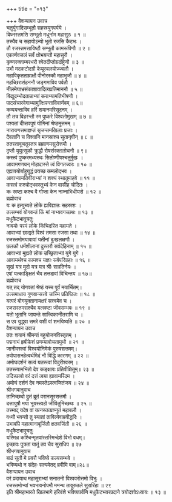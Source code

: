 +++
title = "०१३"

+++
वैशम्पायन उवाच  
चतुर्युगादिसम्भूतौ सहस्रयुगपर्यये ।  
विघ्नस्तमसि सम्भूतो मधुर्नाम महासुरः ॥ १ ॥  
तस्यैव च सहायोऽन्यो भूतो रजसि कैटभः ।  
तौ रजस्तमसाविष्टौ सम्भूतौ कामरूपिणौ ॥ २ ॥  
एकार्णवजलं सर्वं क्षोभयन्तौ महासुरौ ।  
कृष्णरक्ताम्बरधरौ श्वेतदीप्तोग्रदंष्ट्रिणौ ॥ ३ ॥  
उभौ मदकटोदग्रौ केयूरवलयोज्ज्वलौ ।  
महाविकृतताम्राक्षौ पीनोरस्कौ महाभुजौ ॥ ४ ॥  
महच्छिरःसंहननौ जङ्गमाविव पर्वतौ ।  
नीलमेघाभ्रसंकाशावादित्यप्रतिमाननौ ॥ ५ ॥  
विद्युदम्भोदताम्राभ्यां कराभ्यामतिभीषणौ ।  
पादसंचारवेगाभ्यामुत्क्षिपन्ताविवार्णवम् ॥ ६॥  
कम्पयन्ताविव हरिं शयानमरिसूदनम् ।  
तौ तत्र विहरन्तौ स्म पुष्करे विश्वतोमुखम् ॥ ७ ॥  
पश्यतां दीप्तवपुषं योगिनां श्रेष्ठमुत्तमम् ।  
नारायणसमाज्ञप्तं सृजन्तमखिलाः प्रजाः ।  
दैवतानि च विश्वानि मानसांश्च सुतानृषीन् ॥ ८ ॥  
ततस्तावूचतुस्तत्र ब्रह्माणमसुरोत्तमौ ।  
दृप्तौ युयुत्सुकौ क्रुद्धौ रोषसंरक्तलोचनौ ॥ ९॥  
कस्त्वं पुष्करमध्यस्थः सितोष्णीषश्चतुर्मुखः ।  
आवामगणयन् मोहादास्से त्वं विगतज्वरः ॥ १० ॥  
एह्यावयोर्बाहुयुद्धं प्रयच्छ कमलोद्भव ।  
आवाभ्यामतिवीराभ्यां न शक्यं स्थातुमाहवे ॥ ११ ॥  
कस्त्वं कश्चोद्भवस्तुभ्यं केन वासीह चोदितः ।  
कः स्रष्टा कश्च वै गोप्ता केन नाम्नाभिधीयसे ॥ १२ ॥  
ब्रह्मोवाच  
यः क इत्युच्यते लोके ह्यविज्ञातः सहस्रशः ।  
तत्सम्भवं योगवन्तं किं मां नाभ्यवगच्छथः ॥ १३ ॥  
मधुकैटभावूचतुः  
नावयोः परमं लोके किंचिदस्ति महामते ।  
आवाभ्यां छाद्यते विश्वं तमसा रजसा तथा ॥ १४ ॥  
रजस्तमोमयावावां यतीनां दुःखलक्षणौ ।  
छलकौ धर्मशीलानां दुस्तरौ सर्वदेहिनाम् ॥ १५ ॥  
आवाभ्यां मुह्यते लोक उच्छ्रिताभ्यां युगे युगे ।  
आवामर्थश्च कामश्च यज्ञाः सर्वपरिग्रहाः ॥ १६ ॥  
सुखं यत्र मुदो यत्र यत्र श्रीः सन्नतिर्नयः ।  
एषां यत्काङ्क्षितं चैव तत्तदावां विचिन्तय ॥ १७॥  
ब्रह्मोवाच  
यत् तद् योगवतां श्रेष्ठं यच्च पूर्वं मयार्चितम्।  
तत्समाधाय गुणवान्सत्त्वे चास्मि प्रतिष्ठितः ॥ १८ ॥  
यत्परं योगयुक्तानामक्षरं सत्त्वमेव च ।  
रजसस्तमसश्चैव यत्स्रष्टा जीवसम्भवः ॥ १९ ॥  
यतो भूतानि जायन्ते सात्त्विकानीतराणि च ।  
स एव युद्ध्वा समरे वशी वां शमयिष्यति ॥ २० ॥  
वैशम्पायन उवाच  
ततः शयानं श्रीमन्तं बहुयोजनविस्तृतम् ।  
पद्मनाभं हृषीकेशं प्रणम्यावोचतामुभौ ॥ २१ ॥  
जानीवस्त्वां विश्वयोनिमेकं पुरुषसत्तमम्।  
तवोपासनहेत्वर्थमिदं नौ विद्धि कारणम् ॥ २२ ॥  
अमोघदर्शनं सत्यं यतस्त्वां विदुरीश्वरम् ।  
ततस्त्वामभितो देव कङ्क्षावः प्रतिवीक्षितुम्॥ २३ ॥  
तदिच्छावो वरं दत्तं त्वया ह्यावामरिंदम ।  
अमोघं दर्शनं देव नमस्तेऽस्त्वजितंजय ॥ २४ ॥  
श्रीभगवानुवाच  
तानिच्छथो द्रुतं ब्रूतं वरानसुरसत्तमौ ।  
दत्तायुषौ मया भूयस्त्वहो जीवितुमिच्छथः ॥ २५ ॥  
तस्माद् यदेष वां यत्नस्तत्प्राप्नुतं महाबलौ ।  
वध्यौ भवन्तौ तु स्यातां तावित्येवाब्रवीद्धरिः ।  
उभावपि महात्मानावूर्जितौ क्षतवर्जितौ ॥ २६ ॥  
मधुकैटभावूचतुः  
यस्मिन्न कश्चिन्मृतवांस्तस्मिन्देशे विभो वधम्।  
इच्छावः पुत्रतां यातुं तव चैव सुराधिप ॥ २७  
श्रीभगवानुवाच  
बाढं सुतौ मे प्रवरौ भविष्ये कल्पसम्भवे ।  
भविष्यथो न संदेहः सत्यमेतद् ब्रवीमि वाम्॥२८॥  
वैशम्पायन उवाच  
वरं प्रदायाथ महासुराभ्यां सनातनो विश्ववरोत्तमो विभुः ।  
रजस्तमोभ्यां भवभावनोपमौ ममन्थ तावूरुतले सुरारिहा ॥ २९  
इति श्रीमहाभारते खिलभागे हरिवंशे भविष्यपर्वणि मधुकैटभवरप्रदाने त्रयोदशोऽध्यायः ॥ १३ ॥